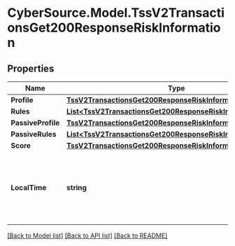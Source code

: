 # CyberSource.Model.TssV2TransactionsGet200ResponseRiskInformation
## Properties

Name | Type | Description | Notes
------------ | ------------- | ------------- | -------------
**Profile** | [**TssV2TransactionsGet200ResponseRiskInformationProfile**](TssV2TransactionsGet200ResponseRiskInformationProfile.md) |  | [optional] 
**Rules** | [**List&lt;TssV2TransactionsGet200ResponseRiskInformationRules&gt;**](TssV2TransactionsGet200ResponseRiskInformationRules.md) |  | [optional] 
**PassiveProfile** | [**TssV2TransactionsGet200ResponseRiskInformationProfile**](TssV2TransactionsGet200ResponseRiskInformationProfile.md) |  | [optional] 
**PassiveRules** | [**List&lt;TssV2TransactionsGet200ResponseRiskInformationRules&gt;**](TssV2TransactionsGet200ResponseRiskInformationRules.md) |  | [optional] 
**Score** | [**TssV2TransactionsGet200ResponseRiskInformationScore**](TssV2TransactionsGet200ResponseRiskInformationScore.md) |  | [optional] 
**LocalTime** | **string** | Time that the transaction was submitted in local time. Generated by Cybersource. | [optional] 

[[Back to Model list]](../README.md#documentation-for-models) [[Back to API list]](../README.md#documentation-for-api-endpoints) [[Back to README]](../README.md)

